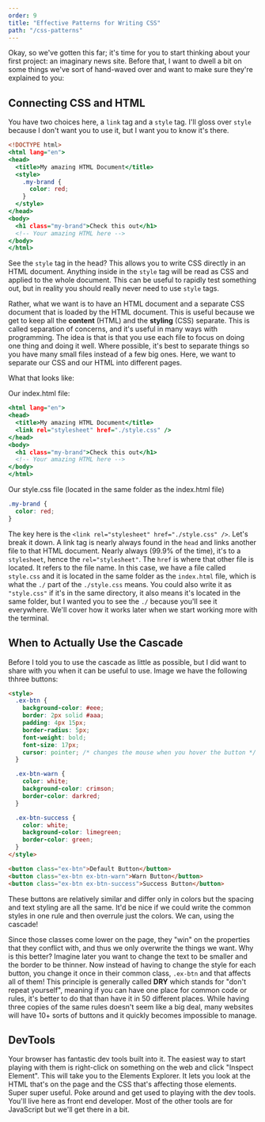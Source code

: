 ```yaml
---
order: 9
title: "Effective Patterns for Writing CSS"
path: "/css-patterns"
---
```


Okay, so we've gotten this far; it's time for you to start thinking about your first project: an imaginary news site. Before that, I want to dwell a bit on some things we've sort of hand-waved over and want to make sure they're explained to you:

## Connecting CSS and HTML

You have two choices here, a `link` tag and a `style` tag. I'll gloss over `style` because I don't want you to use it, but I want you to know it's there.

```htm
<!DOCTYPE html>
<html lang="en">
<head>
  <title>My amazing HTML Document</title>
  <style>
    .my-brand {
      color: red;
    }
  </style>
</head>
<body>
  <h1 class="my-brand">Check this out</h1>
  <!-- Your amazing HTML here -->
</body>
</html>
```

See the `style` tag in the head? This allows you to write CSS directly in an HTML document. Anything inside in the `style` tag will be read as CSS and applied to the whole document. This can be useful to rapidly test something out, but in reality you should really never need to use `style` tags.

Rather, what we want is to have an HTML document and a separate CSS document that is loaded by the HTML document. This is useful because we get to keep all the **content** (HTML) and the **styling** (CSS) separate. This is called separation of concerns, and it's useful in many ways with programming. The idea is that is that you use each file to focus on doing one thing and doing it well. Where possible, it's best to separate things so you have many small files instead of a few big ones. Here, we want to separate our CSS and our HTML into different pages.

What that looks like:

Our index.html file:

```htm
<html lang="en">
<head>
  <title>My amazing HTML Document</title>
  <link rel="stylesheet" href="./style.css" />
</head>
<body>
  <h1 class="my-brand">Check this out</h1>
  <!-- Your amazing HTML here -->
</body>
</html>
```

Our style.css file (located in the same folder as the index.html file)

```css
.my-brand {
  color: red;
}
```

The key here is the `<link rel="stylesheet" href="./style.css" />`. Let's break it down. A link tag is nearly always found in the `head` and links another file to that HTML document. Nearly always (99.9% of the time), it's to a `stylesheet`, hence the `rel="stylesheet"`. The `href` is where that other file is located. It refers to the file name. In this case, we have a file called `style.css` and it is located in the same folder as the `index.html` file, which is what the `./` part of the `./style.css` means. You could also write it as `"style.css"` if it's in the same directory, it also means it's located in the same folder, but I wanted you to see the `./` because you'll see it everywhere. We'll cover how it works later when we start working more with the terminal.

## When to Actually Use the Cascade

Before I told you to use the cascade as little as possible, but I did want to share with you when it can be useful to use. Image we have the following thhree buttons:

```html
<style>
  .ex-btn {
    background-color: #eee;
    border: 2px solid #aaa;
    padding: 4px 15px;
    border-radius: 5px;
    font-weight: bold;
    font-size: 17px;
    cursor: pointer; /* changes the mouse when you hover the button */
  }

  .ex-btn-warn {
    color: white;
    background-color: crimson;
    border-color: darkred;
  }

  .ex-btn-success {
    color: white;
    background-color: limegreen;
    border-color: green;
  }
</style>

<button class="ex-btn">Default Button</button>
<button class="ex-btn ex-btn-warn">Warn Button</button>
<button class="ex-btn ex-btn-success">Success Button</button>
```

These buttons are relatively similar and differ only in colors but the spacing and text styling are all the same. It'd be nice if we could write the common styles in one rule and then overrule just the colors. We can, using the cascade!

Since those classes come lower on the page, they "win" on the properties that they conflict with, and thus we only overwrite the things we want. Why is this better? Imagine later you want to change the text to be smaller and the border to be thinner. Now instead of having to change the style for each button, you change it once in their common class, `.ex-btn` and that affects all of them! This principle is generally called **DRY** which stands for "don't repeat yourself", meaning if you can have one place for common code or rules, it's better to do that than have it in 50 different places. While having three copies of the same rules doesn't seem like a big deal, many websites will have 10+ sorts of buttons and it quickly becomes impossible to manage.

## DevTools

Your browser has fantastic dev tools built into it. The easiest way to start playing with them is right-click on something on the web and click "Inspect Element". This will take you to the Elements Explorer. It lets you look at the HTML that's on the page and the CSS that's affecting those elements. Super super useful. Poke around and get used to playing with the dev tools. You'll live here as front end developer. Most of the other tools are for JavaScript but we'll get there in a bit.
